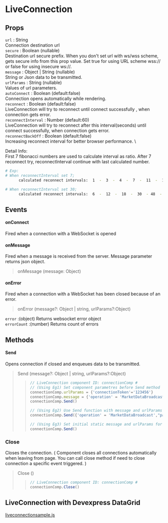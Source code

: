 # LiveConnection
## Props
`url` : String \
Connection destination url  \
`secure` : Boolean (nullable)  \
Destination url secure prefix. When you don't set url with ws/wss scheme, gets secure info from this prop value. Set true for using URL scheme wss:// or false for using insecure ws://.  \
`message` : Object | String (nullable)  \
String or Json data to be transmitted.  \
`urlParams` : String (nullable)   \
Values of url parameters.  \
`autoConnect` : Boolean (default:false)   \
Connection opens automatically while rendering.  \
`reconnect` : Boolean (default:false)   \
LiveConnection will try to reconnect until connect successfully , when connection gets error.   \
`reconnectInterval` : Number (default:60)   \
LiveConnection will try to reconnect after this interval(seconds) until connect successfully, when connection gets error.  \
`reconnectBackOff` : Boolean (default:false)    \
Increasing reconnect interval for better browser performance. \

Detail Info:  \
First 7 fibonacci numbers are used to calculate interval as ratio. After 7 reconnect try, reconnectInterval continue with last calculated number.
```sh
# Exp:  
# When reconnectInterval set 7;
      calculated reconnect intervals:  1  -  3  -  4  -  7  -  11  -  18  -  30 -  30 - 30  ... until connect successfully

# When reconnectInterval set 30;
      calculated reconnect intervals:  6  -  12  -  18  -  30  - 48  -  78 -  126 -  126 - 126 ... until connect successfully
```

## Events
#### onConnect
Fired when a connection with a WebSocket is opened
#### onMessage
Fired when a message is received from the server. Message parameter returns json object.
> onMessage (message: Object)
#### onError
Fired when a connection with a WebSocket has been closed because of an error.
> onError (message?: Object | string,  urlParams?:Object)

`error` :(object) Returns websocket error object \
`errorCount` :(number) Returns count of errors 


## Methods
#### Send
Opens connection if closed and enqueues data to be transmitted. 
> Send (message?: Object | string,  urlParams?:Object)
> >```js
> >// LiveConnection component ID: connectionComp #
> >// (Using Eg1) Set component parametres before Send method
> >connectionComp.urlParams = {'connectionToken'='123456'}
> >connectionComp.message = {'operation' = 'MarketDataBroadcast',"payload":{"userName":"TEST","password":"TEST"}}
> >connectionComp.Send()
> >
> >// (Using Eg2) Use Send function with message and urlParams parametres. 
> >connectionComp.Send({'operation' = 'MarketDataBroadcast',"payload":{"userName":"TEST","password":"TEST"}}, {'connectionToken'='123456'})
> >
> >// (Using Eg3) Set initial static message and urlParams for future Send on component settings prop window.   
> >connectionComp.Send()
> >```

### Close
Closes the connection. 
( Component closes all connections automatically when leaving from page. You can call close method if need to close connection a specific event triggered. )
> Close ()
> > ```js
> >// LiveConnection component ID: connectionComp #
> >connectionComp.Close()
> >```


## LiveConnection with Devexpress DataGrid
<a href="https://cdn.softtech.com.tr/ngsp-quick/nemo/dev/mdScripts/liveConnection/liveconnectionsample.js" target="_blank">liveconnectionsample.js</a>
